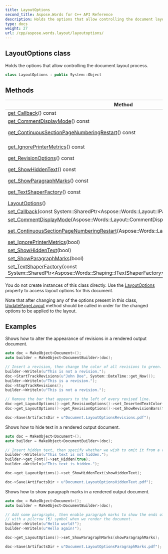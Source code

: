 ```yaml
---
title: LayoutOptions
second_title: Aspose.Words for C++ API Reference
description: Holds the options that allow controlling the document layout process.
type: docs
weight: 27
url: /cpp/aspose.words.layout/layoutoptions/
---
```

## LayoutOptions class


Holds the options that allow controlling the document layout process.

```cpp
class LayoutOptions : public System::Object
```

## Methods

| Method | Description |
| --- | --- |
| [get_Callback](./get_callback/)() const | Gets [IPageLayoutCallback](../ipagelayoutcallback/) implementation used by page layout model. |
| [get_CommentDisplayMode](./get_commentdisplaymode/)() const | Gets or sets the way comments are rendered. Default value is **ShowInBalloons**. |
| [get_ContinuousSectionPageNumberingRestart](./get_continuoussectionpagenumberingrestart/)() const | Gets or sets the mode of behavior for computing page numbers when a continuous section restarts the page numbering. |
| [get_IgnorePrinterMetrics](./get_ignoreprintermetrics/)() const | Gets or sets indication of whether the "Use printer metrics to lay out document" compatibility option is ignored. Default is True. |
| [get_RevisionOptions](./get_revisionoptions/)() const | Gets revision options. |
| [get_ShowHiddenText](./get_showhiddentext/)() const | Gets or sets indication of whether hidden text in the document is rendered. Default is False. |
| [get_ShowParagraphMarks](./get_showparagraphmarks/)() const | Gets or sets indication of whether paragraph marks are rendered. Default is False. |
| [get_TextShaperFactory](./get_textshaperfactory/)() const | Gets or sets **ITextShaperFactory** implementation used for Advanced Typography rendering features. |
| [LayoutOptions](./layoutoptions/)() |  |
| [set_Callback](./set_callback/)(const System::SharedPtr\<Aspose::Words::Layout::IPageLayoutCallback\>\&) | Sets [IPageLayoutCallback](../ipagelayoutcallback/) implementation used by page layout model. |
| [set_CommentDisplayMode](./set_commentdisplaymode/)(Aspose::Words::Layout::CommentDisplayMode) | Setter for [Aspose::Words::Layout::LayoutOptions::get_CommentDisplayMode](./get_commentdisplaymode/). |
| [set_ContinuousSectionPageNumberingRestart](./set_continuoussectionpagenumberingrestart/)(Aspose::Words::Layout::ContinuousSectionRestart) | Setter for [Aspose::Words::Layout::LayoutOptions::get_ContinuousSectionPageNumberingRestart](./get_continuoussectionpagenumberingrestart/). |
| [set_IgnorePrinterMetrics](./set_ignoreprintermetrics/)(bool) | Setter for [Aspose::Words::Layout::LayoutOptions::get_IgnorePrinterMetrics](./get_ignoreprintermetrics/). |
| [set_ShowHiddenText](./set_showhiddentext/)(bool) | Setter for [Aspose::Words::Layout::LayoutOptions::get_ShowHiddenText](./get_showhiddentext/). |
| [set_ShowParagraphMarks](./set_showparagraphmarks/)(bool) | Setter for [Aspose::Words::Layout::LayoutOptions::get_ShowParagraphMarks](./get_showparagraphmarks/). |
| [set_TextShaperFactory](./set_textshaperfactory/)(const System::SharedPtr\<Aspose::Words::Shaping::ITextShaperFactory\>\&) | Setter for [Aspose::Words::Layout::LayoutOptions::get_TextShaperFactory](./get_textshaperfactory/). |

You do not create instances of this class directly. Use the [LayoutOptions](../../aspose.words/document/get_layoutoptions/) property to access layout options for this document.

Note that after changing any of the options present in this class, [UpdatePageLayout](../../aspose.words/document/updatepagelayout/) method should be called in order for the changed options to be applied to the layout.

## Examples




Shows how to alter the appearance of revisions in a rendered output document. 
```cpp
auto doc = MakeObject<Document>();
auto builder = MakeObject<DocumentBuilder>(doc);

// Insert a revision, then change the color of all revisions to green.
builder->Writeln(u"This is not a revision.");
doc->StartTrackRevisions(u"John Doe", System::DateTime::get_Now());
builder->Writeln(u"This is a revision.");
doc->StopTrackRevisions();
builder->Writeln(u"This is not a revision.");

// Remove the bar that appears to the left of every revised line.
doc->get_LayoutOptions()->get_RevisionOptions()->set_InsertedTextColor(RevisionColor::BrightGreen);
doc->get_LayoutOptions()->get_RevisionOptions()->set_ShowRevisionBars(false);

doc->Save(ArtifactsDir + u"Document.LayoutOptionsRevisions.pdf");
```


Shows how to hide text in a rendered output document. 
```cpp
auto doc = MakeObject<Document>();
auto builder = MakeObject<DocumentBuilder>(doc);

// Insert hidden text, then specify whether we wish to omit it from a rendered document.
builder->Writeln(u"This text is not hidden.");
builder->get_Font()->set_Hidden(true);
builder->Writeln(u"This text is hidden.");

doc->get_LayoutOptions()->set_ShowHiddenText(showHiddenText);

doc->Save(ArtifactsDir + u"Document.LayoutOptionsHiddenText.pdf");
```


Shows how to show paragraph marks in a rendered output document. 
```cpp
auto doc = MakeObject<Document>();
auto builder = MakeObject<DocumentBuilder>(doc);

// Add some paragraphs, then enable paragraph marks to show the ends of paragraphs
// with a pilcrow (¶) symbol when we render the document.
builder->Writeln(u"Hello world!");
builder->Writeln(u"Hello again!");

doc->get_LayoutOptions()->set_ShowParagraphMarks(showParagraphMarks);

doc->Save(ArtifactsDir + u"Document.LayoutOptionsParagraphMarks.pdf");
```

